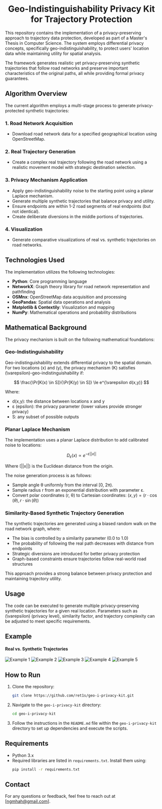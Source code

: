 <div align="center">

# Geo-Indistinguishability Privacy Kit for Trajectory Protection

</div>

This repository contains the implementation of a privacy-preserving approach to trajectory data protection, developed as part of a Master's Thesis in Computer Science. The system employs differential privacy concepts, specifically geo-indistinguishability, to protect users' location data while maintaining utility for spatial analysis.

The framework generates realistic yet privacy-preserving synthetic trajectories that follow road networks and preserve important characteristics of the original paths, all while providing formal privacy guarantees.

## Algorithm Overview

The current algorithm employs a multi-stage process to generate privacy-protected synthetic trajectories:

### 1. Road Network Acquisition
- Download road network data for a specified geographical location using OpenStreetMap.

### 2. Real Trajectory Generation
- Create a complex real trajectory following the road network using a realistic movement model with strategic destination selection.

### 3. Privacy Mechanism Application
- Apply geo-indistinguishability noise to the starting point using a planar Laplace mechanism.
- Generate multiple synthetic trajectories that balance privacy and utility.
- Ensure endpoints are within 1-2 road segments of real endpoints (but not identical).
- Create deliberate diversions in the middle portions of trajectories.

### 4. Visualization
- Generate comparative visualizations of real vs. synthetic trajectories on road networks.

## Technologies Used

The implementation utilizes the following technologies:

- **Python**: Core programming language
- **NetworkX**: Graph theory library for road network representation and pathfinding
- **OSMnx**: OpenStreetMap data acquisition and processing
- **GeoPandas**: Spatial data operations and analysis
- **Matplotlib & Contextily**: Visualization and mapping
- **NumPy**: Mathematical operations and probability distributions

## Mathematical Background

The privacy mechanism is built on the following mathematical foundations:

### Geo-Indistinguishability
Geo-indistinguishability extends differential privacy to the spatial domain. For two locations \(x\) and \(y\), the privacy mechanism \(K\) satisfies \(\varepsilon\)-geo-indistinguishability if:

$$
\frac{\Pr[K(x) \in S]}{\Pr[K(y) \in S]} \le e^{\varepsilon d(x,y)}
$$

Where:
- d(x,y): the distance between locations x and y
- ε (epsilon): the privacy parameter (lower values provide stronger privacy)
- S: any subset of possible outputs

### Planar Laplace Mechanism
The implementation uses a planar Laplace distribution to add calibrated noise to locations:

$$
D_{\varepsilon}(x) \propto e^{-\varepsilon||x||}
$$

Where \(||x||\) is the Euclidean distance from the origin.

The noise generation process is as follows:
- Sample angle θ uniformly from the interval [0, 2π).
- Sample radius r from an exponential distribution with parameter ε.
- Convert polar coordinates (r, θ) to Cartesian coordinates: $(x, y) = (r \cdot \cos(\theta), r \cdot \sin(\theta))$

### Similarity-Based Synthetic Trajectory Generation
The synthetic trajectories are generated using a biased random walk on the road network graph, where:
- The bias is controlled by a similarity parameter (0.0 to 1.0)
- The probability of following the real path decreases with distance from endpoints
- Strategic diversions are introduced for better privacy protection
- Graph-based constraints ensure trajectories follow real-world road structures

This approach provides a strong balance between privacy protection and maintaining trajectory utility.

## Usage

The code can be executed to generate multiple privacy-preserving synthetic trajectories for a given real location. Parameters such as \(\varepsilon\) (privacy level), similarity factor, and trajectory complexity can be adjusted to meet specific requirements.

## Example

#### Real vs. Synthetic Trajectories
![Example 1](example/1.png)
![Example 2](example/2.png)
![Example 3](example/3.png)
![Example 4](example/4.png)
![Example 5](example/5.png)

## How to Run

1. Clone the repository:
    ```bash
    git clone https://github.com/ret1s/geo-i-privacy-kit.git
    ```
2. Navigate to the `geo-i-privacy-kit` directory:
    ```bash
    cd geo-i-privacy-kit
    ```
3. Follow the instructions in the `README.md` file within the `geo-i-privacy-kit` directory to set up dependencies and execute the scripts.

## Requirements

- Python 3.x
- Required libraries are listed in `requirements.txt`. Install them using:
  ```bash
  pip install -r requirements.txt
  ```

## Contact

For any questions or feedback, feel free to reach out at [ngmhah@gmail.com].
